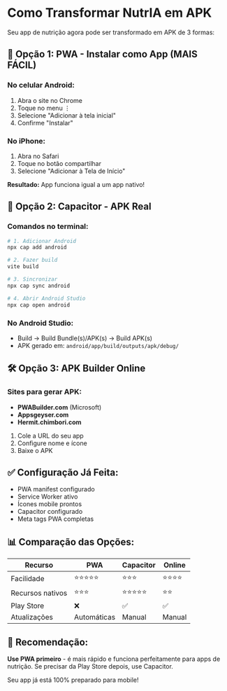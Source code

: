 # Como Transformar NutrIA em APK

Seu app de nutrição agora pode ser transformado em APK de 3 formas:

## 🚀 Opção 1: PWA - Instalar como App (MAIS FÁCIL)

### No celular Android:
1. Abra o site no Chrome
2. Toque no menu ⋮ 
3. Selecione "Adicionar à tela inicial"
4. Confirme "Instalar"

### No iPhone:
1. Abra no Safari
2. Toque no botão compartilhar
3. Selecione "Adicionar à Tela de Início"

**Resultado:** App funciona igual a um app nativo!

## 📱 Opção 2: Capacitor - APK Real

### Comandos no terminal:

```bash
# 1. Adicionar Android
npx cap add android

# 2. Fazer build
vite build

# 3. Sincronizar
npx cap sync android

# 4. Abrir Android Studio
npx cap open android
```

### No Android Studio:
- Build → Build Bundle(s)/APK(s) → Build APK(s)
- APK gerado em: `android/app/build/outputs/apk/debug/`

## 🛠 Opção 3: APK Builder Online

### Sites para gerar APK:
- **PWABuilder.com** (Microsoft)
- **Appsgeyser.com**
- **Hermit.chimbori.com**

1. Cole a URL do seu app
2. Configure nome e ícone
3. Baixe o APK

## ✅ Configuração Já Feita:

- PWA manifest configurado
- Service Worker ativo
- Ícones mobile prontos
- Capacitor configurado
- Meta tags PWA completas

## 📊 Comparação das Opções:

| Recurso | PWA | Capacitor | Online |
|---------|-----|-----------|--------|
| Facilidade | ⭐⭐⭐⭐⭐ | ⭐⭐⭐ | ⭐⭐⭐⭐ |
| Recursos nativos | ⭐⭐⭐ | ⭐⭐⭐⭐⭐ | ⭐⭐ |
| Play Store | ❌ | ✅ | ✅ |
| Atualizações | Automáticas | Manual | Manual |

## 🎯 Recomendação:

**Use PWA primeiro** - é mais rápido e funciona perfeitamente para apps de nutrição. Se precisar da Play Store depois, use Capacitor.

Seu app já está 100% preparado para mobile!